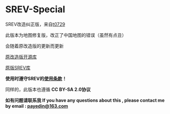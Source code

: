 # SREV-Special
SREV改造纠正版，来自[t0729](https://github.com/t0729)   

此版本为地图修复版，改正了中国地图的错误（虽然有点丑）    

会随着原改造版的更新而更新   

[原改造版开源库](https://github.com/t0729/srev-kaizou)

[原版SREV库](https://github.com/kotoho7/scratch-realtime-earthquake-viewer-page)

**使用时遵守SREV的[使用条款](https://github.com/kotoho7/scratch-realtime-earthquake-viewer-page/blob/main/terms.md)！**  

同样的，此版本也遵循 **CC BY-SA 2.0协议**  

**如有问题请联系我 If you have any questions about this , please contact me by email : payedin@163.com**
